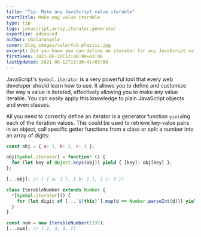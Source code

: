 ```yaml
---
title: "Tip: Make any JavaScript value iterable"
shortTitle: Make any value iterable
type: tip
tags: javascript,array,iterator,generator
expertise: advanced
author: chalarangelo
cover: blog_images/colorful-plastic.jpg
excerpt: Did you know you can define an iterator for any JavaScript value? This quick tip will show you how.
firstSeen: 2021-06-10T12:00:00+03:00
lastUpdated: 2021-06-12T19:30:41+03:00
---
```


JavaScript's `Symbol.iterator` is a very powerful tool that every web developer should learn how to use. It allows you to define and customize the way a value is iterated, effectively allowing you to make any value iterable. You can easily apply this knowledge to plain JavaScript objects and even classes.

All you need to correctly define an iterator is a generator function `yield`ing each of the iteration values. This could be used to retrieve key-value pairs in an object, call specific getter functions from a class or split a number into an array of digits:

```js
const obj = { a: 1, b: 2, c: 3 };

obj[Symbol.iterator] = function* () {
  for (let key of Object.keys(obj)) yield { [key]: obj[key] };
};

[...obj]; // [ { a: 1 }, { b: 2 }, { c: 3 }]

class IterableNumber extends Number {
  *[Symbol.iterator]() {
    for (let digit of [...`${this}`].map(d => Number.parseInt(d))) yield digit;
  }
}

const num = new IterableNumber(1337);
[...num]; // [ 1, 3, 3, 7]
```
